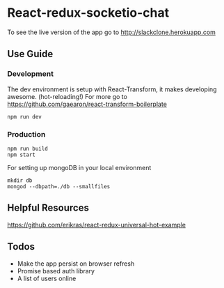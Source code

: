 # React-redux-socketio-chat

To see the live version of the app go to http://slackclone.herokuapp.com

## Use Guide


### Development

The dev environment is setup with React-Transform, it makes developing awesome. (hot-reloading!) For more go to
https://github.com/gaearon/react-transform-boilerplate

```
npm run dev
```

### Production

```
npm run build
npm start
```

For setting up mongoDB in your local environment

```
mkdir db
mongod --dbpath=./db --smallfiles
```

## Helpful Resources

https://github.com/erikras/react-redux-universal-hot-example


## Todos
* Make the app persist on browser refresh
* Promise based auth library
* A list of users online

